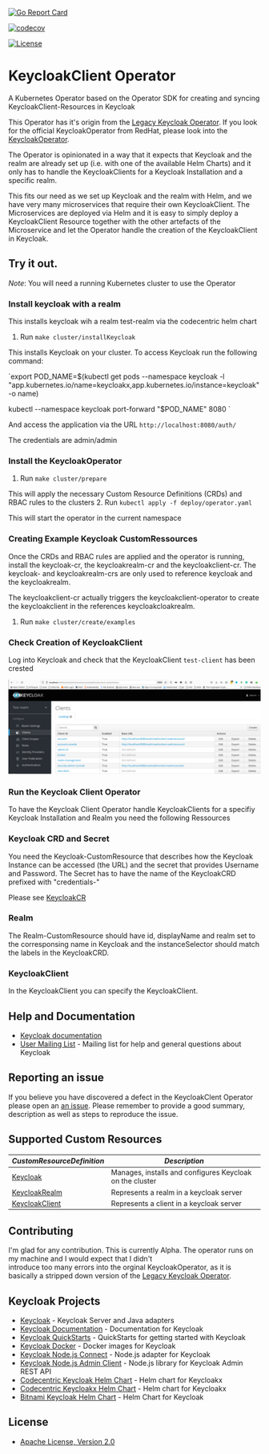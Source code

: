 
[![Go Report Card](https://goreportcard.com/badge/github.com/christianwoehrle/keycloakclient-operator)](https://goreportcard.com/report/github.com/christianwoehrle/keycloakclient-operator)

[![codecov](https://codecov.io/gh/christianwoehrle/keycloakclient-operator/branch/main/graph/badge.svg?token=tNKcOjlxLo)](https://codecov.io/gh/christianwoehrle/keycloakclient-operator)

[![License](https://img.shields.io/badge/License-Apache%202.0-blue.svg)](https://opensource.org/licenses/Apache-2.0)



# KeycloakClient Operator
A Kubernetes Operator based on the Operator SDK for creating and syncing KeycloakClient-Resources in Keycloak

This Operator has it's origin from the [Legacy Keycloak Operator](https://github.com/keycloak/keycloak-operator).
If you look for the official KeycloakOperator from RedHat, please look into the [KeycloakOperator](https://github.com/keycloak/keycloak/tree/main/operator).

The Operator is opinionated in a way that it expects that Keycloak and 
the realm are already set up (i.e. with one of the available Helm Charts) and it only has 
to handle the KeycloakClients for a Keycloak Installation and a specific realm.

This fits our need as we set up Keycloak and the realm with Helm, and we have very many microservices that require their own KeycloakClient.
The Microservices are deployed via Helm and it is easy to simply deploy a KeycloakClient Resource together with the other artefacts of the Microservice and let 
the Operator handle the creation of the KeycloakClient in Keycloak.


## Try it out.

*Note*: You will need a running Kubernetes cluster to use the Operator

### Install keycloak with a realm

This installs keycloak wih a realm test-realm via the codecentric helm chart

1. Run `make cluster/installKeycloak`

This installs Keycloak on your cluster.
To access Keycloak run the following command:

`export POD_NAME=$(kubectl get pods --namespace keycloak -l "app.kubernetes.io/name=keycloakx,app.kubernetes.io/instance=keycloak" -o name)

kubectl --namespace keycloak port-forward "$POD_NAME" 8080
`

And access the application via the URL 
`http://localhost:8080/auth/`

The credentials are admin/admin


### Install the KeycloakOperator

1. Run `make cluster/prepare`

This will apply the necessary Custom Resource Definitions (CRDs) and RBAC rules to the clusters
2. Run `kubectl apply -f deploy/operator.yaml`

This will start the operator in the current namespace



### Creating Example Keycloak CustomRessources

Once the CRDs and RBAC rules are applied and the operator is running, install the keycloak-cr, the keycloakrealm-cr and the keycloakclient-cr.
The keycloak- and keycloakrealm-crs are only used to reference keycloak and the keycloakrealm.

The keycloakclient-cr actually triggers the keycloakclient-operator to create the keycloakclient in the references keycloakcloakrealm.


1. Run `make cluster/create/examples`

### Check Creation of KeycloakClient

Log into Keycloak and check that the KeycloakClient `test-client` has been crested 

![alt text](keycloak.png)



### Run the Keycloak Client Operator




To have the Keycloak Client Operator handle KeycloakClients for a specifiy Keycloak Installation and Realm you need the following Ressources



### Keycloak CRD and Secret
You need the Keycloak-CustomResource that describes how the Keycloak Instance can be accessed (the URL) and the secret that provides Username and Password.
The Secret has to have the name of the KeycloakCRD prefixed with "credentials-"

Please see [KeycloakCR](../deploy/examples)

### Realm
The Realm-CustomResource should have id, displayName and realm set to the corresponsing name in Keycloak and the instanceSelector 
should match the labels in the KeycloakCRD.

### KeycloakClient
In the KeycloakClient you can specify the KeycloakClient. 







## Help and Documentation

* [Keycloak documentation](https://www.keycloak.org/documentation.html)
* [User Mailing List](https://groups.google.com/g/keycloak-user) - Mailing list for help and general questions about Keycloak

## Reporting an issue

If you believe you have discovered a defect in the KeycloakClent Operator please open an [an issue](https://github.com/christianwoehrle/keycloakclient-operator/issues).
Please remember to provide a good summary, description as well as steps to reproduce the issue.

## Supported Custom Resources
| *CustomResourceDefinition*                                            | *Description*                                            |
| --------------------------------------------------------------------- | -------------------------------------------------------- |
| [Keycloak](./deploy/crds/keycloak.org_keycloaks_crd.yaml)             | Manages, installs and configures Keycloak on the cluster |
| [KeycloakRealm](./deploy/crds/keycloak.org_keycloakrealms_crd.yaml)   | Represents a realm in a keycloak server                  |
| [KeycloakClient](./deploy/crds/keycloak.org_keycloakclients_crd.yaml) | Represents a client in a keycloak server                 |




<!--

### Local Development
*Note*: You will need a running Kubernetes or OpenShift cluster to use the Operator

1. clone this repo to `$GOPATH/src/github.com/keycloak/keycloak-operator`
2. run `make setup/mod cluster/prepare`
3. deploy a PostgreSQL Database -- The embedded database installation is deprecated
4. run `make code/run`
-- The above step will launch the operator on the local machine
-- To see how do debug the operator or how to deploy to a cluster, see below alternatives to step 3
5. check the IP/url of the installed Database
6. modify secret [external-db-secret.yaml](./deploy/examples/keycloak/external-db-secret.yaml) setting the values
7. execute the secret with `kubectl apply -f ./deploy/examples/keycloak/external-db-secret.yaml`
8. In a new terminal run `make cluster/create/examples`
9. Optional: configure Ingress and DNS Resolver
   - minikube: \
     -- run `minikube addons enable ingress` \
     -- run `./hack/modify_etc_hosts.sh`
   - Docker for Mac: \
     -- run `kubectl apply -f https://raw.githubusercontent.com/kubernetes/ingress-nginx/controller-0.32.0/deploy/static/provider/cloud/deploy.yaml`
        (see also https://kubernetes.github.io/ingress-nginx/deploy/) \
     -- run `./hack/modify_etc_hosts.sh keycloak.local 127.0.0.1`
10. Run `make test/e2e`

To clean the cluster (Removes CRDs, CRs, RBAC and namespace)
1. run `make cluster/clean`

#### Alternative Step 2: Debug in Goland
Debug the operator in [Goland](https://www.jetbrains.com/go/)
1. go get -u github.com/go-delve/delve/cmd/dlv
2. Create new `Go Build` debug configuration
3. Change the properties to the following
```
* Name = Keycloak Operator
* Run Kind = File
* Files = <project full path>/cmd/manager/main.go
* Working Directory = <project full path>
* Environment = KUBERNETES_CONFIG=<kube config path>;WATCH_NAMESPACE=keycloak
```
3. Apply and click Debug Keycloak operator

#### Alternative Step 3: Debug in VSCode
Debug the operator in [VS Code](https://code.visualstudio.com/docs/languages/go)
1. go get -u github.com/go-delve/delve/cmd/dlv
2. Create new launch configuration, changing your kube config location
```json
{
  "name": "Keycloak Operator",
  "type": "go",
  "request": "launch",
  "mode": "auto",
  "program": "${workspaceFolder}/cmd/manager/main.go",
  "env": {
    "WATCH_NAMESPACE": "keycloak",
    "KUBERNETES_CONFIG": "<kube config path>"
  },
  "cwd": "${workspaceFolder}",
  "args": []
}
```
3. Debug Keycloak Operator

#### Alternative Step 3: Deploying to a Cluster
Deploy the operator into the running cluster
1. build image with `operator-sdk build <image registry>/<organisation>/keycloak-operator:<tag>`. e.g. `operator-sdk build quay.io/keycloak/keycloak-operator:test`
2. Change the `image` property in `deploy/operator.yaml` to the above full image path
3. run `kubectl apply -f deploy/operator.yaml -n <NAMESPACE>`

### Makefile command reference
#### Operator Setup Management
| *Command*                      | *Description*                                                                                          |
| ------------------------------ | ------------------------------------------------------------------------------------------------------ |
| `make cluster/prepare`         | Creates the `keycloak` namespace, applies all CRDs to the cluster and sets up the RBAC files           |
| `make cluster/clean`           | Deletes the `keycloak` namespace, all `keycloak.org` CRDs and all RBAC files named `keycloak-operator` |
| `make cluster/create/examples` | Applies the example Keycloak and KeycloakRealm CRs                                                     |

#### Tests
| *Command*                    | *Description*                                               |
| ---------------------------- | ----------------------------------------------------------- |
| `make test/unit`             | Runs unit tests                                             |
| `make test/coverage/prepare` | Prepares coverage report from unit and e2e test results     |
| `make test/coverage`         | Generates coverage report                                   |

##### Running tests without cluster admin permissions
It's possible to deploy CRDs, roles, role bindings, etc. separately from running the tests:
1. Run `make cluster/prepare` as a cluster admin.
2. Run `make test/ibm-validation` as a user. The user needs the following permissions to run te tests:
```
apiGroups: ["", "apps", "keycloak.org"]
resources: ["persistentvolumeclaims", "deployments", "statefulsets", "keycloaks", "keycloakrealms", "keycloakusers", "keycloakclients", "keycloakbackups"]
verbs: ["*"]
```
Please bear in mind this is intended to be used for internal purposes as there's no guarantee it'll work without any issues.

#### Local Development
| *Command*                 | *Description*                                                                    |
| ------------------------- | -------------------------------------------------------------------------------- |
| `make setup`              | Runs `setup/mod` `setup/githooks` `code/gen`                                     |
| `make setup/githooks`     | Copys githooks from `./githooks` to `.git/hooks`                                 |
| `make setup/mod`          | Resets the main module's vendor directory to include all packages                |
| `make setup/operator-sdk` | Installs the operator-sdk                                                        |
| `make code/run`           | Runs the operator locally for development purposes                               |
| `make code/compile`       | Builds the operator                                                              |
| `make code/gen`           | Generates/Updates the operator files based on the CR status and spec definitions |
| `make code/check`         | Checks for linting errors in the code                                            |
| `make code/fix`           | Formats code using [gofmt](https://golang.org/cmd/gofmt/)                        |
| `make code/lint`          | Checks for linting errors in the code                                            |
| `make client/gen`         | Generates/Updates the clients bases on the CR status and spec definitions        |


#### CI
| *Command*           | *Description*                                                              |
| ------------------- | -------------------------------------------------------------------------- |
| `make setup/travis` | Downloads operator-sdk, makes it executable and copys to `/usr/local/bin/` |

#### Components versions

-->
## Contributing

I'm glad for any contribution. This is currently Alpha. The operator runs on my machine and I would expect that I didn't  
introduce too many errors into the orginal KeycloakOperator, as it is basically a stripped down version of the [Legacy Keycloak Operator](https://github.com/keycloak/keycloak-operator).



## Keycloak Projects

* [Keycloak](https://github.com/keycloak/keycloak) - Keycloak Server and Java adapters
* [Keycloak Documentation](https://github.com/keycloak/keycloak-documentation) - Documentation for Keycloak
* [Keycloak QuickStarts](https://github.com/keycloak/keycloak-quickstarts) - QuickStarts for getting started with Keycloak
* [Keycloak Docker](https://github.com/jboss-dockerfiles/keycloak) - Docker images for Keycloak
* [Keycloak Node.js Connect](https://github.com/keycloak/keycloak-nodejs-connect) - Node.js adapter for Keycloak
* [Keycloak Node.js Admin Client](https://github.com/keycloak/keycloak-nodejs-admin-client) - Node.js library for Keycloak Admin REST API
* [Codecentric Keycloak Helm Chart](https://artifacthub.io/packages/helm/codecentric/keycloak) - Helm chart for Keycloakx
* [Codecentric Keycloakx Helm Chart](https://artifacthub.io/packages/helm/codecentric/keycloakx) - Helm chart for Keycloakx
* [Bitnami Keycloak Helm Chart](https://github.com/bitnami/charts/tree/master/bitnami/keycloak) - Helm Chart for Keycloak
## License

* [Apache License, Version 2.0](https://www.apache.org/licenses/LICENSE-2.0)
